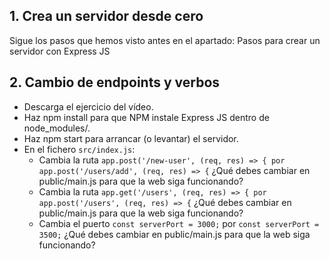 ## 1. Crea un servidor desde cero

Sigue los pasos que hemos visto antes en el apartado: Pasos para crear un servidor con Express JS

## 2. Cambio de endpoints y verbos

- Descarga el ejercicio del vídeo.
- Haz npm install para que NPM instale Express JS dentro de node_modules/.
- Haz npm start para arrancar (o levantar) el servidor.
- En el fichero `src/index.js`:
    - Cambia la ruta `app.post('/new-user', (req, res) => { por app.post('/users/add', (req, res) => {`
    ¿Qué debes cambiar en public/main.js para que la web siga funcionando?
    - Cambia la ruta `app.get('/users', (req, res) => { por app.post('/users', (req, res) => {`
    ¿Qué debes cambiar en public/main.js para que la web siga funcionando?
    - Cambia el puerto `const serverPort = 3000;` por `const serverPort = 3500;`
    ¿Qué debes cambiar en public/main.js para que la web siga funcionando?
